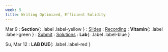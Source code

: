```yaml
---
week: 5
title: Writing Optimized, Efficient Solidity
---
```


Mar 9
: **Section**{: .label .label-yellow }[](#)
  : [Slides](#)
    : [Recording](#)
: **Vitamin**{: .label .label-green } [](#)
  : [Submit](#)
    : [Solutions](#)
: **Lab**{: .label .label-blue } [](#)

Su, Mar 12
: **LAB DUE**{: .label .label-red }

